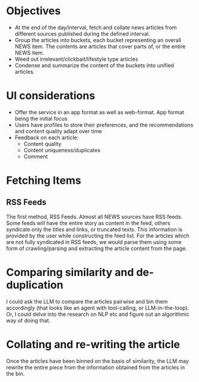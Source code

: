 # Objectives

- At the end of the day/interval, fetch and collate news articles from different sources published during the defined interval.
- Group the articles into buckets, each bucket representing an overall NEWS item. The contents are articles that cover parts of, or the entire NEWS item.
- Weed out irrelevant/clickbait/lifestyle type articles
- Condense and summarize the content of the buckets into unified articles.


# UI considerations

- Offer the service in an app format as well as web-format. App format being the initial focus
- Users have profiles to store their preferences, and the recommendations and content quality adapt over time
- Feedback on each article:
  - Content quality
  - Content uniqueness/duplicates
  - Comment

# Fetching Items

## RSS Feeds
The first method, RSS Feeds. Almost all NEWS sources have RSS feeds. Some feeds will have the entire story as content in the feed, others syndicate only the titles and links, or truncated texts. This information is provided by the user while constructing the feed list. For the articles which are not fully syndicated in RSS feeds, we would parse them using some form of crawling/parsing and extracting the article content from the page. 

# Comparing similarity and de-duplication
I could ask the LLM to compare the articles pairwise and bin them accordingly (that looks like an agent with tool-calling, or LLM-in-the-loop). Or, I could delve into the research on NLP etc and figure out an algorithmic way of doing that.

# Collating and re-writing the article
Once the articles have been binned on the basis of similarity, the LLM may rewrite the entire piece from the information obtained from the articles in the bin.

